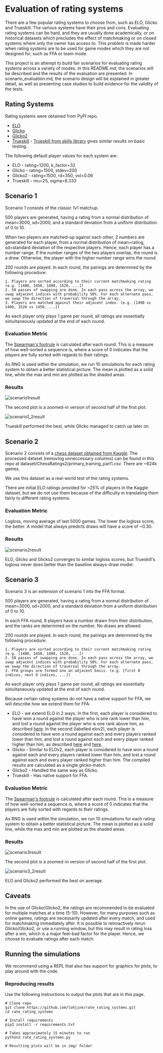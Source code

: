 # Evaluation of rating systems

There are a few popular rating systems to choose from, such as ELO, Glicko and Trueskill. The various systems have their pros and cons. Evaluating rating systems can be hard, and they are usually done academically, or on historical datasets which precludes the effect of matchmaking or on closed systems where only the owner has access to. This problem is made harder when rating systems are to be used for game modes which they are not designed for, such as FFA or team mode.

This project is an attempt to build fair scenarios for evaluating rating systems across a variety of modes. In this README.md, the scenarios will be described and the results of the evaluation are presented. In scenario_evaluation.md, the scenario design will be explained in greater detail, as well as presenting case studies to build evidence for the validity of the tests.

## Rating Systems

Rating systems were obtained from PyPI repo.

* [ELO](https://pypi.org/project/elo/)
* [Glicko](https://pypi.org/project/skills/)
* [Glicko2](https://pypi.org/project/glicko2/) 
* [Trueskill](https://pypi.org/project/trueskill/) - [Trueskill from skills library](https://pypi.org/project/skills/) gives similar results on basic testing.

The following default player values for each system are:
* ELO - rating=1200, k_factor=32
* Glicko - rating=1500, stdev=200
* Glicko2 - rating=1500, rd=350, vol=0.06
* Trueskill - mu=25, sigma=8.333

## Scenario 1

Scenario 1 consists of the classic 1v1 matchup. 

500 players are generated, having a rating from a normal distribution of mean=3000, sd=2000, and a standard deviation from a uniform distribution of 0 to 10.

When two players are matched-up against each other, 2 numbers are generated for each player, from a normal distribution of mean=rating, sd=standard deviation of the respective players. Hence, each player has a number range. If the number ranges of the two players overlap, the round is a draw. Otherwise, the player with the higher number range wins the round.

200 rounds are played. In each round, the pairings are determined by the following procedure:

```
1. Players are sorted according to their current matchmaking rating (e.g. [1400, 1450, 1490, 1520, ...])
2. 50 passes of swapping are done. In each pass across the array, we swap adjacent indices with probability 50%. For each alternate pass, we swap the direction of traversal through the array.
3. Players are matched against their adjacent index. (e.g. [1490 vs 1400, 1520 vs 1450, ...])
```

As each player only plays 1 game per round, all ratings are essentially simultaneously updated at the end of each round.

### Evaluation Metric

The [Spearman's footrule](https://people.revoledu.com/kardi/tutorial/Similarity/FootruleDistance.html) is calculated after each round. This is a measure of how well-sorted a sequence is, where a score of 0 indicates that the players are fully sorted with regards to their ratings.

As RNG is used within the simulation, we run 10 simulations for each rating system to obtain a better statistical picture. The mean is plotted as a solid line, while the max and min are plotted as the shaded areas.

### Results

![scenario1result](img/scenario1.png)

The second plot is a zoomed-in version of second half of the first plot.

![scenario1_2result](img/scenario1_2.png)

Trueskill performed the best, while Glicko managed to catch up later on.

## Scenario 2

Scenario 2 consists of a [chess dataset obtained from Kaggle](https://www.kaggle.com/c/ChessRatings2/data). The processed dataset (removing unneccessary columns) can be found in this repo at dataset/ChessRatings2/primary_training_part1.csv. There are ~624k games.

We use this dataset as a real-world test of the rating systems.

There are initial ELO ratings provided for ~25% of players in the Kaggle dataset, but we do not use them because of the difficulty in translating them fairly to different rating systems.

### Evaluation Metric

Logloss, moving average of last 5000 games. The lower the logloss score, the better. A model that always predicts draws will have a score of ~0.30.

### Results

![scenario2result](img/scenario2.png)

ELO, Glicko and Glicko2 converges to similar logloss scores, but Trueskill's logloss never does better than the baseline always-draw model.


## Scenario 3

Scenario 3 is an extension of scenario 1 into the FFA format.

500 players are generated, having a rating from a normal distribution of mean=3000, sd=2000, and a standard deviation from a uniform distribution of 0 to 10.

In each FFA round, 8 players have a number drawn from their distribution, and the ranks are determined on the number. No draws are allowed. 

200 rounds are played. In each round, the pairings are determined by the following procedure:

```
1. Players are sorted according to their current matchmaking rating (e.g. [1400, 1450, 1490, 1520, ...])
2. 50 passes of swapping are done. In each pass across the array, we swap adjacent indices with probability 50%. For each alternate pass, we swap the direction of traversal through the array.
3. FFA groups are formed ono an adjacent basis. (e.g. [first 8 indices, next 8 indices, ...])
```

As each player only plays 1 game per round, all ratings are essentially simultaneously updated at the end of each round.

Because certain rating systems do not have a native support for FFA, we will describe how we extend them for FFA:

* ELO - we extend ELO in 2 ways. In the first, each player is considered to have won a round against the player who is one rank lower than him, and lost a round against the player who is one rank above him, as described [here](http://www.tckerrigan.com/Misc/Multiplayer_Elo/). In the second (labelled elov2), each player is considered to have won a round against each and every players ranked lower than him, and lost a round against each and every player ranked higher than him, as described [here](http://elo-norsak.rhcloud.com/index.php) and [here](https://github.com/FigBug/Multiplayer-ELO/blob/master/python/elo.py).
* Glicko - Similar to ELOv2, each player is considered to have won a round against each and every players ranked lower than him, and lost a round against each and every player ranked higher than him. The compiled results are calculated as a single glicko-match.
* Glicko2 - Handled the same way as Glicko.
* Trueskill - Has native support for FFA.

### Evaluation Metric

The [Spearman's footrule](https://people.revoledu.com/kardi/tutorial/Similarity/FootruleDistance.html) is calculated after each round. This is a measure of how well-sorted a sequence is, where a score of 0 indicates that the players are fully sorted with regards to their ratings.

As RNG is used within the simulation, we run 10 simulations for each rating system to obtain a better statistical picture. The mean is plotted as a solid line, while the max and min are plotted as the shaded areas.

### Results

![scenario3result](img/scenario3.png)

The second plot is a zoomed-in version of second half of the first plot.

![scenario3_2result](img/scenario3_2.png)

ELO and Glicko2 performed the best on average.


## Caveats

In the use of Glicko/Glicko2, the ratings are recommended to be evaluated for multiple matches at a time (5-10). However, for many purposes such as online games, ratings are necessarily updated after every match, and used for matchmaking immediately after. It is possible to retroactively rerun Glicko/Glicko2, or use a running window, but this may result in rating loss after a win, which is a major feel-bad factor for the player. Hence, we choose to evaluate ratings after each match.


## Running the simulations

We recommend using a REPL that also has support for graphics for plots, to play around with the code.

### Reproducing results

Use the following instructions to output the plots that are in this page.

```
# Clone repo
git clone https://github.com/lohjine/rate_rating_systems.git
cd rate_rating_systems

# Install requirements
pip3 install -r requirements.txt

# Takes approximately 15 minutes to run
python3 rate_rating_systems.py

# Resulting plots will be in img/ folder
```







